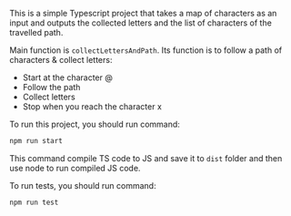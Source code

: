 This is a simple Typescript project that takes a map of characters as an input and outputs the collected letters and the list of characters of the travelled path.

Main function is `collectLettersAndPath`. Its function is to follow a path of characters & collect letters:
- Start at the character @
- Follow the path
- Collect letters
- Stop when you reach the character x


To run this project, you should run command:
```bash
npm run start
```
This command compile TS code to JS and save it to `dist` folder and then use node to run compiled JS code.


To run tests, you should run command:
```bash
npm run test
```